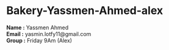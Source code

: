 <h1> Bakery-Yassmen-Ahmed-alex </h1>
   <div>
        <strong>Name :</strong>
        <span>Yassmen Ahmed </span>
      </div>
      <div>
        <strong>Email :</strong>
        <span>yasmin.lotfy11@gmail.com</span>
      </div>
      <div>
        <strong>Group :</strong>
        <span>Friday 9Am (Alex)</span>
      </div>
